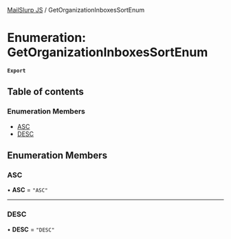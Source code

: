 [MailSlurp JS](../README.md) / GetOrganizationInboxesSortEnum

# Enumeration: GetOrganizationInboxesSortEnum

**`Export`**

## Table of contents

### Enumeration Members

- [ASC](GetOrganizationInboxesSortEnum.md#asc)
- [DESC](GetOrganizationInboxesSortEnum.md#desc)

## Enumeration Members

### ASC

• **ASC** = ``"ASC"``

___

### DESC

• **DESC** = ``"DESC"``
